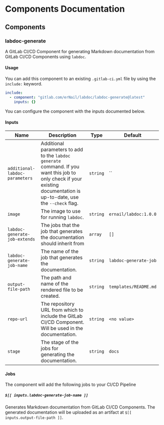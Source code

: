 # Components Documentation

## Components

### labdoc-generate

A GitLab CI/CD Component for generating Markdown documentation from GitLab CI/CD Components
using `labdoc`.

#### Usage

You can add this component to an existing `.gitlab-ci.yml` file by using the `include:` keyword.

```yaml
include:
  - component: "gitlab.com/erNail/labdoc/labdoc-generate@latest"
    inputs: {}
```

You can configure the component with the inputs documented below.

#### Inputs

| Name | Description | Type | Default |
|------|-------------|------|---------|
| `additional-labdoc-parameters` | Additional parameters to add to the `labdoc generate` command. If you want this job to only check if your existing documentation is up-to-date, use the `--check` flag. | `string` | `` |
| `image` | The image to use for running `labdoc`. | `string` | `ernail/labdoc:1.0.0` |
| `labdoc-generate-job-extends` | The jobs that the job that generates the documentation should inherit from | `array` | `[]` |
| `labdoc-generate-job-name` | The name of the job that generates the documentation. | `string` | `labdoc-generate-job` |
| `output-file-path` | The path and name of the rendered file to be created. | `string` | `templates/README.md` |
| `repo-url` | The repository URL from which to include the GitLab CI/CD Component. Will be used in the documentation. | `string` | `<no value>` |
| `stage` | The stage of the jobs for generating the documentation. | `string` | `docs` |

#### Jobs

The component will add the following jobs to your CI/CD Pipeline

##### `$[[ inputs.labdoc-generate-job-name ]]`

Generates Markdown documentation from GitLab CI/CD Components.
The generated documentation will be uploaded as an artifact at `$[[ inputs.output-file-path ]]`.

